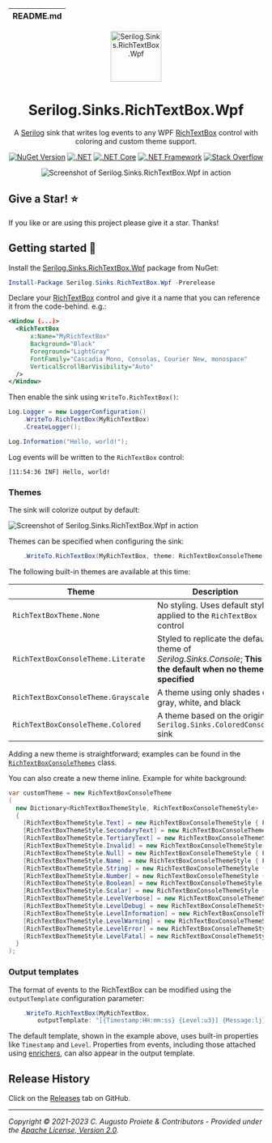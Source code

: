 | README.md |
| :-------- |

<div align="center">

<img src="asset/serilog-sink-nuget.png" alt="Serilog.Sinks.RichTextBox.Wpf" width="100" />

</div>

<h1 align="center">Serilog.Sinks.RichTextBox.Wpf</h1>
<div align="center">

A [Serilog](https://serilog.net) sink that writes log events to any WPF [RichTextBox](https://docs.microsoft.com/en-us/dotnet/desktop/wpf/controls/richtextbox-overview?view=netframeworkdesktop-4.8) control with coloring and custom theme support.

[![NuGet Version](http://img.shields.io/nuget/v/Serilog.Sinks.RichTextBox.Wpf.svg?style=flat)](https://www.nuget.org/packages/Serilog.Sinks.RichTextBox.Wpf) [![.NET](https://img.shields.io/badge/.NET%20-%3E%3D%205.0-512bd4)](https://dotnet.microsoft.com/download) [![.NET Core](https://img.shields.io/badge/.NET%20Core-%3E%3D%203.1-512bd4)](https://dotnet.microsoft.com/download) [![.NET Framework](https://img.shields.io/badge/.NET%20Framework-%3E%3D%204.6.2-512bd4)](https://dotnet.microsoft.com/download) [![Stack Overflow](https://img.shields.io/badge/stack%20overflow-serilog-orange.svg)](http://stackoverflow.com/questions/tagged/serilog)

![Screenshot of Serilog.Sinks.RichTextBox.Wpf in action](asset/serilog-sinks-richtextbox-screenshot.png)

</div>

## Give a Star! :star:

If you like or are using this project please give it a star. Thanks!

## Getting started :rocket:

Install the [Serilog.Sinks.RichTextBox.Wpf](https://www.nuget.org/packages/Serilog.Sinks.RichTextBox.Wpf) package from NuGet:

```powershell
Install-Package Serilog.Sinks.RichTextBox.Wpf -Prerelease
```

Declare your [RichTextBox](https://docs.microsoft.com/en-us/dotnet/desktop/wpf/controls/richtextbox-overview?view=netframeworkdesktop-4.8) control and give it a name that you can reference it from the code-behind. e.g.:

```xml
<Window (...)>
  <RichTextBox
      x:Name="MyRichTextBox"
      Background="Black"
      Foreground="LightGray"
      FontFamily="Cascadia Mono, Consolas, Courier New, monospace"
      VerticalScrollBarVisibility="Auto"
  />
</Window>
```

Then enable the sink using `WriteTo.RichTextBox()`:

```csharp
Log.Logger = new LoggerConfiguration()
    .WriteTo.RichTextBox(MyRichTextBox)
    .CreateLogger();

Log.Information("Hello, world!");
```

Log events will be written to the `RichTextBox` control:

```
[11:54:36 INF] Hello, world!
```

### Themes

The sink will colorize output by default:

![Screenshot of Serilog.Sinks.RichTextBox.Wpf in action](asset/serilog-sinks-richtextbox-screenshot.png)

Themes can be specified when configuring the sink:

```csharp
    .WriteTo.RichTextBox(MyRichTextBox, theme: RichTextBoxConsoleTheme.Grayscale)
```

The following built-in themes are available at this time:

| Theme                               | Description                                                  |
| ----------------------------------- | ------------------------------------------------------------ |
| `RichTextBoxTheme.None`             | No styling. Uses default styles applied to the `RichTextBox` control |
| `RichTextBoxConsoleTheme.Literate`  | Styled to replicate the default theme of  _Serilog.Sinks.Console_; **This is the default when no theme is specified** |
| `RichTextBoxConsoleTheme.Grayscale` | A theme using only shades of gray, white, and black          |
| `RichTextBoxConsoleTheme.Colored`   | A theme based on the original `Serilog.Sinks.ColoredConsole` sink |

Adding a new theme is straightforward; examples can be found in the [`RichTextBoxConsoleThemes`](src/Serilog.Sinks.RichTextBox.Wpf/Sinks/RichTextBox/Themes/RichTextBoxConsoleThemes.cs) class.

You can also create a new theme inline. Example for white background:

```csharp
var customTheme = new RichTextBoxConsoleTheme
(
  new Dictionary<RichTextBoxThemeStyle, RichTextBoxConsoleThemeStyle>
  {
    [RichTextBoxThemeStyle.Text] = new RichTextBoxConsoleThemeStyle { Foreground = "#000000" },
    [RichTextBoxThemeStyle.SecondaryText] = new RichTextBoxConsoleThemeStyle { Foreground = "#808080" },
    [RichTextBoxThemeStyle.TertiaryText] = new RichTextBoxConsoleThemeStyle { Foreground = "#808080" },
    [RichTextBoxThemeStyle.Invalid] = new RichTextBoxConsoleThemeStyle { Foreground = "#ffff00" },
    [RichTextBoxThemeStyle.Null] = new RichTextBoxConsoleThemeStyle { Foreground = "#696969" },
    [RichTextBoxThemeStyle.Name] = new RichTextBoxConsoleThemeStyle { Foreground = "#696969" },
    [RichTextBoxThemeStyle.String] = new RichTextBoxConsoleThemeStyle { Foreground = "#696969" },
    [RichTextBoxThemeStyle.Number] = new RichTextBoxConsoleThemeStyle { Foreground = "#696969" },
    [RichTextBoxThemeStyle.Boolean] = new RichTextBoxConsoleThemeStyle { Foreground = "#696969" },
    [RichTextBoxThemeStyle.Scalar] = new RichTextBoxConsoleThemeStyle { Foreground = "#696969" },
    [RichTextBoxThemeStyle.LevelVerbose] = new RichTextBoxConsoleThemeStyle { Foreground = "#c0c0c0", Background = "#808080" },
    [RichTextBoxThemeStyle.LevelDebug] = new RichTextBoxConsoleThemeStyle { Foreground = "#ffffff", Background = "#808080" },
    [RichTextBoxThemeStyle.LevelInformation] = new RichTextBoxConsoleThemeStyle { Foreground = "#ffffff", Background = "#0000ff" },
    [RichTextBoxThemeStyle.LevelWarning] = new RichTextBoxConsoleThemeStyle { Foreground = "#808080", Background = "#ffff00" },
    [RichTextBoxThemeStyle.LevelError] = new RichTextBoxConsoleThemeStyle { Foreground = "#ffffff", Background = "#ff0000" },
    [RichTextBoxThemeStyle.LevelFatal] = new RichTextBoxConsoleThemeStyle { Foreground = "#ffffff", Background = "#ff0000" },
  }
);
```

### Output templates

The format of events to the RichTextBox can be modified using the `outputTemplate` configuration parameter:

```csharp
    .WriteTo.RichTextBox(MyRichTextBox,
        outputTemplate: "[{Timestamp:HH:mm:ss} {Level:u3}] {Message:lj}{NewLine}{Exception}")
```

The default template, shown in the example above, uses built-in properties like `Timestamp` and `Level`. Properties from events, including those attached using [enrichers](https://github.com/serilog/serilog/wiki/Enrichment), can also appear in the output template.

## Release History

Click on the [Releases](https://github.com/serilog-contrib/serilog-sinks-richtextbox/releases) tab on GitHub.

---

_Copyright &copy; 2021-2023 C. Augusto Proiete & Contributors - Provided under the [Apache License, Version 2.0](LICENSE)._
